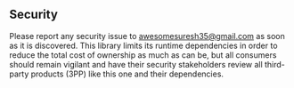 ## Security

Please report any security issue to [awesomesuresh35@gmail.com](mailto:awesomesuresh35@gmail.com)
as soon as it is discovered. This library limits its runtime dependencies in
order to reduce the total cost of ownership as much as can be, but all consumers
should remain vigilant and have their security stakeholders review all third-party
products (3PP) like this one and their dependencies.
